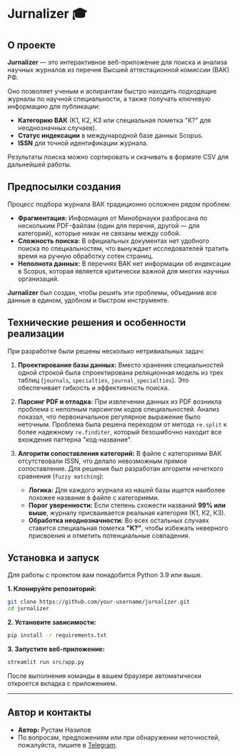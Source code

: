# Jurnalizer 🎓

## О проекте

**Jurnalizer** — это интерактивное веб-приложение для поиска и анализа научных журналов из перечня Высшей аттестационной комиссии (ВАК) РФ.

Оно позволяет ученым и аспирантам быстро находить подходящие журналы по научной специальности, а также получать ключевую информацию для публикации:
*   **Категорию ВАК** (К1, К2, К3 или специальная пометка "К?" для неоднозначных случаев).
*   **Статус индексации** в международной базе данных Scopus.
*   **ISSN** для точной идентификации журнала.

Результаты поиска можно сортировать и скачивать в формате CSV для дальнейшей работы.

## Предпосылки создания

Процесс подбора журнала ВАК традиционно осложнен рядом проблем:
*   **Фрагментация:** Информация от Минобрнауки разбросана по нескольким PDF-файлам (один для перечня, другой — для категорий), которые никак не связаны между собой.
*   **Сложность поиска:** В официальных документах нет удобного поиска по специальностям, что вынуждает исследователей тратить время на ручную обработку сотен страниц.
*   **Неполнота данных:** В перечнях ВАК нет информации об индексации в Scopus, которая является критически важной для многих научных организаций.

**Jurnalizer** был создан, чтобы решить эти проблемы, объединив все данные в едином, удобном и быстром инструменте.

## Технические решения и особенности реализации

При разработке были решены несколько нетривиальных задач:

1.  **Проектирование базы данных:** Вместо хранения специальностей одной строкой была спроектирована реляционная модель из трех таблиц (`journals`, `specialties`, `journal_specialties`). Это обеспечивает гибкость и эффективность поиска.

2.  **Парсинг PDF и отладка:** При извлечении данных из PDF возникла проблема с неполным парсингом кодов специальностей. Анализ показал, что первоначальное регулярное выражение было неточным. Проблема была решена переходом от метода `re.split` к более надежному `re.finditer`, который безошибочно находит все вхождения паттерна "код-название".

3.  **Алгоритм сопоставления категорий:** В файле с категориями ВАК отсутствовали ISSN, что делало невозможным прямое сопоставление. Для решения был разработан алгоритм нечеткого сравнения (`fuzzy matching`):
    *   **Логика:** Для каждого журнала из нашей базы ищется наиболее похожее название в файле с категориями.
    *   **Порог уверенности:** Если степень схожести названий **99% или выше**, журналу присваивается реальная категория (К1, К2, К3).
    *   **Обработка неоднозначности:** Во всех остальных случаях ставится специальная пометка **"К?"**, чтобы избежать неверного присвоения и отметить потенциальные совпадения.

## Установка и запуск

Для работы с проектом вам понадобится Python 3.9 или выше.

**1. Клонируйте репозиторий:**
```bash
git clone https://github.com/your-username/jurnalizer.git
cd jurnalizer
```

**2. Установите зависимости:**
```bash
pip install -r requirements.txt
```

**3. Запустите веб-приложение:**
```bash
streamlit run src/app.py
```
После выполнения команды в вашем браузере автоматически откроется вкладка с приложением.

---

## Автор и контакты
*   **Автор:** Рустам Назипов
*   По вопросам, предложениям или при обнаружении неточностей, пожалуйста, пишите в [Telegram](https://t.me/rustamnazipov). 